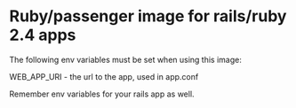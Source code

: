 # Ruby/passenger image for rails/ruby 2.4 apps

The following env variables must be set when using this image:

WEB_APP_URI - the url to the app, used in app.conf

Remember env variables for your rails app as well.
